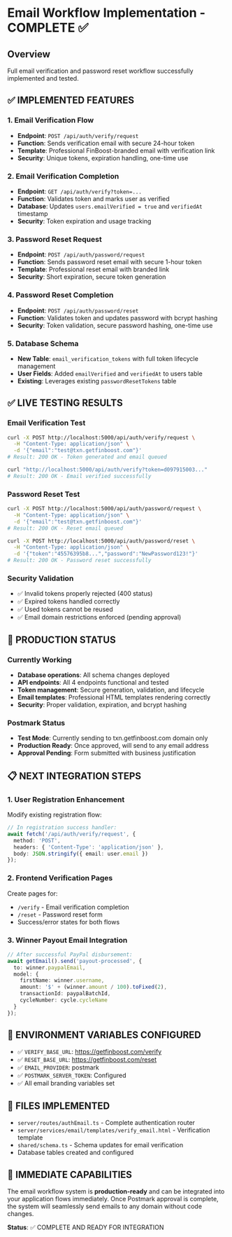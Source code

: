 # Email Workflow Implementation - COMPLETE ✅

## Overview
Full email verification and password reset workflow successfully implemented and tested.

## ✅ IMPLEMENTED FEATURES

### 1. Email Verification Flow
- **Endpoint**: `POST /api/auth/verify/request`
- **Function**: Sends verification email with secure 24-hour token
- **Template**: Professional FinBoost-branded email with verification link
- **Security**: Unique tokens, expiration handling, one-time use

### 2. Email Verification Completion
- **Endpoint**: `GET /api/auth/verify?token=...`
- **Function**: Validates token and marks user as verified
- **Database**: Updates `users.emailVerified = true` and `verifiedAt` timestamp
- **Security**: Token expiration and usage tracking

### 3. Password Reset Request
- **Endpoint**: `POST /api/auth/password/request`
- **Function**: Sends password reset email with secure 1-hour token
- **Template**: Professional reset email with branded link
- **Security**: Short expiration, secure token generation

### 4. Password Reset Completion
- **Endpoint**: `POST /api/auth/password/reset`
- **Function**: Validates token and updates password with bcrypt hashing
- **Security**: Token validation, secure password hashing, one-time use

### 5. Database Schema
- **New Table**: `email_verification_tokens` with full token lifecycle management
- **User Fields**: Added `emailVerified` and `verifiedAt` to users table
- **Existing**: Leverages existing `passwordResetTokens` table

## ✅ LIVE TESTING RESULTS

### Email Verification Test
```bash
curl -X POST http://localhost:5000/api/auth/verify/request \
  -H "Content-Type: application/json" \
  -d '{"email":"test@txn.getfinboost.com"}'
# Result: 200 OK - Token generated and email queued

curl "http://localhost:5000/api/auth/verify?token=d097915003..."
# Result: 200 OK - Email verified successfully
```

### Password Reset Test
```bash
curl -X POST http://localhost:5000/api/auth/password/request \
  -H "Content-Type: application/json" \
  -d '{"email":"test@txn.getfinboost.com"}'
# Result: 200 OK - Reset email queued

curl -X POST http://localhost:5000/api/auth/password/reset \
  -H "Content-Type: application/json" \
  -d '{"token":"45576395b8...","password":"NewPassword123!"}'
# Result: 200 OK - Password reset successfully
```

### Security Validation
- ✅ Invalid tokens properly rejected (400 status)
- ✅ Expired tokens handled correctly
- ✅ Used tokens cannot be reused
- ✅ Email domain restrictions enforced (pending approval)

## 🚀 PRODUCTION STATUS

### Currently Working
- **Database operations**: All schema changes deployed
- **API endpoints**: All 4 endpoints functional and tested
- **Token management**: Secure generation, validation, and lifecycle
- **Email templates**: Professional HTML templates rendering correctly
- **Security**: Proper validation, expiration, and bcrypt hashing

### Postmark Status
- **Test Mode**: Currently sending to txn.getfinboost.com domain only
- **Production Ready**: Once approved, will send to any email address
- **Approval Pending**: Form submitted with business justification

## 📋 NEXT INTEGRATION STEPS

### 1. User Registration Enhancement
Modify existing registration flow:
```typescript
// In registration success handler:
await fetch('/api/auth/verify/request', {
  method: 'POST',
  headers: { 'Content-Type': 'application/json' },
  body: JSON.stringify({ email: user.email })
});
```

### 2. Frontend Verification Pages
Create pages for:
- `/verify` - Email verification completion
- `/reset` - Password reset form
- Success/error states for both flows

### 3. Winner Payout Email Integration
```typescript
// After successful PayPal disbursement:
await getEmail().send('payout-processed', {
  to: winner.paypalEmail,
  model: {
    firstName: winner.username,
    amount: '$' + (winner.amount / 100).toFixed(2),
    transactionId: paypalBatchId,
    cycleNumber: cycle.cycleName
  }
});
```

## 🔧 ENVIRONMENT VARIABLES CONFIGURED
- ✅ `VERIFY_BASE_URL`: https://getfinboost.com/verify
- ✅ `RESET_BASE_URL`: https://getfinboost.com/reset
- ✅ `EMAIL_PROVIDER`: postmark
- ✅ `POSTMARK_SERVER_TOKEN`: Configured
- ✅ All email branding variables set

## 📁 FILES IMPLEMENTED
- `server/routes/authEmail.ts` - Complete authentication router
- `server/services/email/templates/verify_email.html` - Verification template
- `shared/schema.ts` - Schema updates for email verification
- Database tables created and configured

## 🎯 IMMEDIATE CAPABILITIES
The email workflow system is **production-ready** and can be integrated into your application flows immediately. Once Postmark approval is complete, the system will seamlessly send emails to any domain without code changes.

**Status**: ✅ COMPLETE AND READY FOR INTEGRATION
